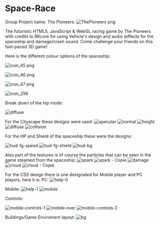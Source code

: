 # Space-Race
Group Project name: The Pioneers:
![ThePioneers png](https://github.com/user-attachments/assets/5021abbb-c6f5-4b23-af7c-868467052dc5)

The futuristic HTML5, JavaScript & WebGL racing game by The Pioneers with credits to BKcore for using Vehicle's design and audio (effects for the spaceship and damage/crash sound. Come challenge your friends on this fast-paced 3D game!

Here is the different colour options of the spaceship:

![icon_45 png](https://github.com/user-attachments/assets/11e37391-c432-4036-a1d4-b6c96e4f97fe)

![icon_46 png](https://github.com/user-attachments/assets/165c9b4b-8874-45d2-8e99-b583dd5fa541)

![icon_47 png](https://github.com/user-attachments/assets/18742e84-6e6d-4014-8a05-13825911a622)

![icon_256](https://github.com/user-attachments/assets/d6282d1b-a84c-4705-8a2d-9c85bfd13b60)

Break down of the hip mode:

![diffuse](https://github.com/user-attachments/assets/f99e6ad3-4347-4f22-836d-2f65bdaa253c)


For the Cityscape these designs were used:
![specular](https://github.com/user-attachments/assets/0c92b0a4-f4ea-429d-9f58-025276aebff7)
![normal](https://github.com/user-attachments/assets/6f4d958d-be4b-4d7d-a201-2c831be16ae7)
![height](https://github.com/user-attachments/assets/a3899034-d88c-4957-91c3-9602cf9def8a)
![diffuse](https://github.com/user-attachments/assets/5980d432-9b0e-4ca3-87ee-976d9b4025de)
![collision](https://github.com/user-attachments/assets/7c79d65c-c7ca-4e96-9eba-10c8551a6bab)



For the HP and Shield of the spaceship these were the designs:

![hud-fg-speed](https://github.com/user-attachments/assets/020d80a2-0531-4b81-a938-656b2ab165e7)
![hud-fg-shield](https://github.com/user-attachments/assets/ca56c50b-0f0d-4665-aa97-fab547494602)
![hud-bg](https://github.com/user-attachments/assets/f16bcde2-c28d-48c3-b19f-dda031f2772d)

Also part of the textures is of course the particles that can be seen in the game steamed from the spaceship:
![spark](https://github.com/user-attachments/assets/37739041-d049-48f0-8397-2732ef0da962)
![spark - Copie](https://github.com/user-attachments/assets/c6a1b932-c874-4fba-badb-2aebae9482e9)
![damage](https://github.com/user-attachments/assets/9bf65feb-be53-4945-a859-7b1b5c4682ef)
![cloud](https://github.com/user-attachments/assets/4562f9b2-848a-462c-b668-e369672d707c)
![cloud - Copie](https://github.com/user-attachments/assets/2f6a3f55-8468-4fbb-a58c-1f23ae8a0daf)

For the CSS design there is one designated for Mobile player and PC players, here it is:
PC:
![help-0](https://github.com/user-attachments/assets/77a37f37-9953-4af5-bae5-cf13b5c35de5)

Mobile:
![help-1](https://github.com/user-attachments/assets/6b464f29-4841-4623-a47a-2d8f8de43aee)
![mobile](https://github.com/user-attachments/assets/a069575b-8758-44d5-a3ae-4ce4538131a6)


Controls:

![mobile-controls-1](https://github.com/user-attachments/assets/731f070f-0aba-4366-8697-547b9a5a97bd)
![mobile-over](https://github.com/user-attachments/assets/a4a94ba0-2047-4874-8679-bddb68907985)
![mobile-controls-2](https://github.com/user-attachments/assets/427eb2e3-0670-4f3e-89e1-e521e23517f7)

Buildings/Game Enviroment layout:
![bg](https://github.com/user-attachments/assets/f549c8ab-556c-4634-95c0-3430f6be03c0)

